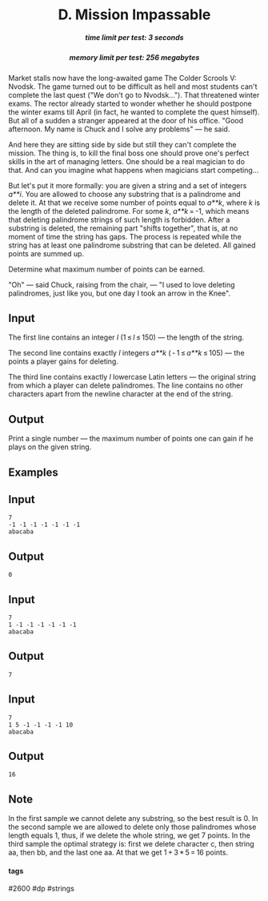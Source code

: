<h1 style='text-align: center;'> D. Mission Impassable</h1>

<h5 style='text-align: center;'>time limit per test: 3 seconds</h5>
<h5 style='text-align: center;'>memory limit per test: 256 megabytes</h5>

Market stalls now have the long-awaited game The Colder Scrools V: Nvodsk. The game turned out to be difficult as hell and most students can't complete the last quest ("We don't go to Nvodsk..."). That threatened winter exams. The rector already started to wonder whether he should postpone the winter exams till April (in fact, he wanted to complete the quest himself). But all of a sudden a stranger appeared at the door of his office. "Good afternoon. My name is Chuck and I solve any problems" — he said.

And here they are sitting side by side but still they can't complete the mission. The thing is, to kill the final boss one should prove one's perfect skills in the art of managing letters. One should be a real magician to do that. And can you imagine what happens when magicians start competing... 

But let's put it more formally: you are given a string and a set of integers *a**i*. You are allowed to choose any substring that is a palindrome and delete it. At that we receive some number of points equal to *a**k*, where *k* is the length of the deleted palindrome. For some *k*, *a**k* = -1, which means that deleting palindrome strings of such length is forbidden. After a substring is deleted, the remaining part "shifts together", that is, at no moment of time the string has gaps. The process is repeated while the string has at least one palindrome substring that can be deleted. All gained points are summed up.

Determine what maximum number of points can be earned.

"Oh" — said Chuck, raising from the chair, — "I used to love deleting palindromes, just like you, but one day I took an arrow in the Knee".

## Input

The first line contains an integer *l* (1 ≤ *l* ≤ 150) — the length of the string.

The second line contains exactly *l* integers *a**k* ( - 1 ≤ *a**k* ≤ 105) — the points a player gains for deleting.

The third line contains exactly *l* lowercase Latin letters — the original string from which a player can delete palindromes. The line contains no other characters apart from the newline character at the end of the string.

## Output

Print a single number — the maximum number of points one can gain if he plays on the given string.

## Examples

## Input


```
7  
-1 -1 -1 -1 -1 -1 -1  
abacaba  

```
## Output


```
0  

```
## Input


```
7  
1 -1 -1 -1 -1 -1 -1  
abacaba  

```
## Output


```
7  

```
## Input


```
7  
1 5 -1 -1 -1 -1 10  
abacaba  

```
## Output


```
16  

```
## Note

In the first sample we cannot delete any substring, so the best result is 0. In the second sample we are allowed to delete only those palindromes whose length equals 1, thus, if we delete the whole string, we get 7 points. In the third sample the optimal strategy is: first we delete character c, then string aa, then bb, and the last one aa. At that we get 1 + 3 * 5 = 16 points.



#### tags 

#2600 #dp #strings 